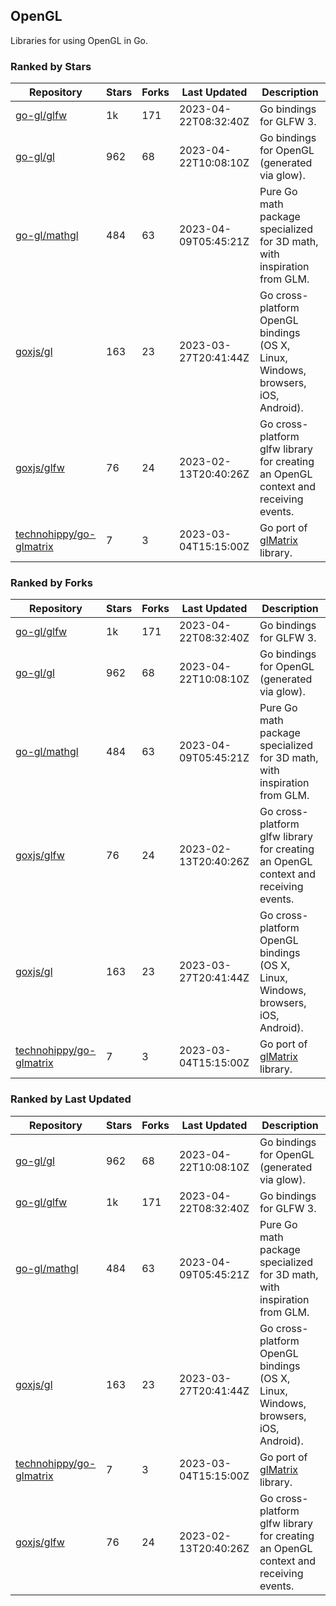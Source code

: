 ## OpenGL

Libraries for using OpenGL in Go.

### Ranked by Stars

| Repository | Stars | Forks | Last Updated | Description | 
|------------|-------|-------|--------------|-------------|
| [go-gl/glfw](https://github.com/go-gl/glfw) | 1k | 171 | 2023-04-22T08:32:40Z |  Go bindings for GLFW 3. |
| [go-gl/gl](https://github.com/go-gl/gl) | 962 | 68 | 2023-04-22T10:08:10Z |  Go bindings for OpenGL (generated via glow). |
| [go-gl/mathgl](https://github.com/go-gl/mathgl) | 484 | 63 | 2023-04-09T05:45:21Z |  Pure Go math package specialized for 3D math, with inspiration from GLM. |
| [goxjs/gl](https://github.com/goxjs/gl) | 163 | 23 | 2023-03-27T20:41:44Z |  Go cross-platform OpenGL bindings (OS X, Linux, Windows, browsers, iOS, Android). |
| [goxjs/glfw](https://github.com/goxjs/glfw) | 76 | 24 | 2023-02-13T20:40:26Z |  Go cross-platform glfw library for creating an OpenGL context and receiving events. |
| [technohippy/go-glmatrix](https://github.com/technohippy/go-glmatrix) | 7 | 3 | 2023-03-04T15:15:00Z |  Go port of [glMatrix](https://glmatrix.net/) library. |

### Ranked by Forks

| Repository | Stars | Forks | Last Updated | Description | 
|------------|-------|-------|--------------|-------------|
| [go-gl/glfw](https://github.com/go-gl/glfw) | 1k | 171 | 2023-04-22T08:32:40Z |  Go bindings for GLFW 3. |
| [go-gl/gl](https://github.com/go-gl/gl) | 962 | 68 | 2023-04-22T10:08:10Z |  Go bindings for OpenGL (generated via glow). |
| [go-gl/mathgl](https://github.com/go-gl/mathgl) | 484 | 63 | 2023-04-09T05:45:21Z |  Pure Go math package specialized for 3D math, with inspiration from GLM. |
| [goxjs/glfw](https://github.com/goxjs/glfw) | 76 | 24 | 2023-02-13T20:40:26Z |  Go cross-platform glfw library for creating an OpenGL context and receiving events. |
| [goxjs/gl](https://github.com/goxjs/gl) | 163 | 23 | 2023-03-27T20:41:44Z |  Go cross-platform OpenGL bindings (OS X, Linux, Windows, browsers, iOS, Android). |
| [technohippy/go-glmatrix](https://github.com/technohippy/go-glmatrix) | 7 | 3 | 2023-03-04T15:15:00Z |  Go port of [glMatrix](https://glmatrix.net/) library. |

### Ranked by Last Updated

| Repository | Stars | Forks | Last Updated | Description | 
|------------|-------|-------|--------------|-------------|
| [go-gl/gl](https://github.com/go-gl/gl) | 962 | 68 | 2023-04-22T10:08:10Z |  Go bindings for OpenGL (generated via glow). |
| [go-gl/glfw](https://github.com/go-gl/glfw) | 1k | 171 | 2023-04-22T08:32:40Z |  Go bindings for GLFW 3. |
| [go-gl/mathgl](https://github.com/go-gl/mathgl) | 484 | 63 | 2023-04-09T05:45:21Z |  Pure Go math package specialized for 3D math, with inspiration from GLM. |
| [goxjs/gl](https://github.com/goxjs/gl) | 163 | 23 | 2023-03-27T20:41:44Z |  Go cross-platform OpenGL bindings (OS X, Linux, Windows, browsers, iOS, Android). |
| [technohippy/go-glmatrix](https://github.com/technohippy/go-glmatrix) | 7 | 3 | 2023-03-04T15:15:00Z |  Go port of [glMatrix](https://glmatrix.net/) library. |
| [goxjs/glfw](https://github.com/goxjs/glfw) | 76 | 24 | 2023-02-13T20:40:26Z |  Go cross-platform glfw library for creating an OpenGL context and receiving events. |

